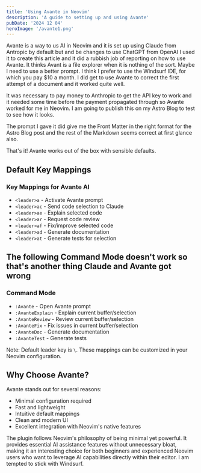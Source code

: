 ```yaml
---
title: 'Using Avante in Neovim'
description: 'A guide to setting up and using Avante'
pubDate: '2024 12 04' 
heroImage: '/avante1.png'
---
```


Avante is a way to us AI in Neovim and it is set up using Claude from Antropic by default but and be changes to use ChatGPT from OpenAI
I used it to create this article and it did a rubbish job of reporting on how to use Avante.
It thinks Avant is a file explorer when it is nothing of the sort. Maybe I need to use a better prompt. I think I prefer to use the Windsurf IDE, for which you pay $10 a month.
I did get to use Avante to correct the first attempt of a document and it worked quite well.

It was necessary to pay money to Anthropic to get the API key to work and it needed some time before the payment propagated through so Avante worked for me in Neovim. I am going to publish this on my Astro Blog to test to see how it looks.

The prompt I gave it did give me the Front Matter in the right format for the Astro Blog post and the rest of the Markdown seems correct at first glance also.

That's it! Avante works out of the box with sensible defaults.

## Default Key Mappings

### Key Mappings for Avante AI

- `<leader>a` - Activate Avante prompt
- `<leader>ac` - Send code selection to Claude
- `<leader>ae` - Explain selected code
- `<leader>ar` - Request code review
- `<leader>af` - Fix/improve selected code
- `<leader>ad` - Generate documentation
- `<leader>at` - Generate tests for selection



## The following Command Mode doesn't work so that's another thing Claude and Avante got wrong 
### Command Mode
- `:Avante` - Open Avante prompt
- `:AvanteExplain` - Explain current buffer/selection
- `:AvanteReview` - Review current buffer/selection
- `:AvanteFix` - Fix issues in current buffer/selection
- `:AvanteDoc` - Generate documentation
- `:AvanteTest` - Generate tests

Note: Default leader key is `\`. These mappings can be customized in your Neovim configuration.
## Why Choose Avante?

Avante stands out for several reasons:
- Minimal configuration required
- Fast and lightweight
- Intuitive default mappings
- Clean and modern UI
- Excellent integration with Neovim's native features

The plugin follows Neovim's philosophy of being minimal yet powerful. It provides essential AI assistance features without unnecessary bloat, making it an interesting choice for both beginners and experienced Neovim users who want to leverage AI capabilities directly within their editor.
I am tempted to stick with Windsurf.


